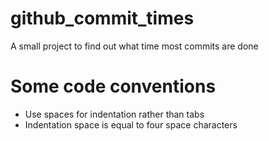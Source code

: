 github_commit_times
===================

A small project to find out what time most commits are done 


Some code conventions
=====================

* Use spaces for indentation rather than tabs
* Indentation space is equal to four space characters

